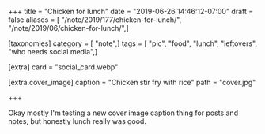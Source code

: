 +++
title = "Chicken for lunch"
date = "2019-06-26 14:46:12-07:00"
draft = false
aliases = [ "/note/2019/177/chicken-for-lunch/", "/note/2019/06/chicken-for-lunch/",]

[taxonomies]
category = [ "note",]
tags = [ "pic", "food", "lunch", "leftovers", "who needs social media",]

[extra]
card = "social_card.webp"

[extra.cover_image]
caption = "Chicken stir fry with rice"
path = "cover.jpg"

+++

Okay mostly I'm testing a new cover image caption thing for posts and notes, but honestly
lunch really was good.